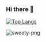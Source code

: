 ### Hi there 👋
[![Top Langs](https://github-readme-stats.vercel.app/api/top-langs/?username=sweety-png&layout=compact)](https://github.com/anuraghazra/github-readme-stats)
<p align="left"> <img src="https://komarev.com/ghpvc/?username=sweety-png&label=Profile%20views&color=a143df&style=flat" alt="sweety-png" /></p>
